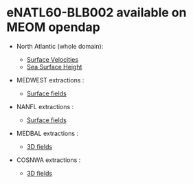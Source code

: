 # eNATL60-BLB002 available on MEOM opendap


  - North Atlantic (whole domain):
    - [Surface Velocities](../items/eNATL60-BLB002-SSU-SSV.md)
    - [Sea Surface Height](../items/eNATL60-BLB002-SSH.md) 
    
  - MEDWEST extractions :
    - [Surface fields](../items/MEDWEST60-BLB002-1h-SSH-SST-SSS-SSU-SSV.md) 

  - NANFL extractions :
    - [Surface fields](../items/NANFL60-BLB002-1h-SSH-SST-SSS-SSU-SSV.md) 

  - MEDBAL extractions :
    - [3D fields](../items/MEDBAL60-BLB002-1h-TSUVW-0-1000m.md)

  - COSNWA extractions :
    - [3D fields](../items/COSNWA-BLB002-1h-TSUVW-0-1000m.md)
